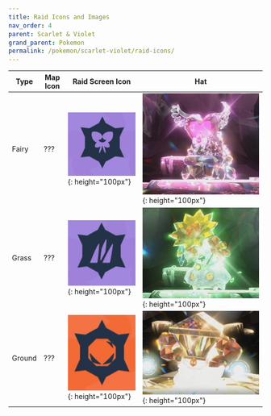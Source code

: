 ```yaml
---
title: Raid Icons and Images
nav_order: 4
parent: Scarlet & Violet
grand_parent: Pokemon
permalink: /pokemon/scarlet-violet/raid-icons/
---
```



| Type              |Map Icon | Raid Screen Icon              | Hat |
|------------------------------|--------------|-----------------------------|---------------|
| Fairy | ??? | ![fairy-icon](/images/pokemon/scarlet-violet/fairy-raid-icon.jpg){: height="100px"} | ![fairy-icon](/images/pokemon/scarlet-violet/fairy-raid-hat.jpg){: height="100px"} |
| Grass | ??? | ![grass-icon](/images/pokemon/scarlet-violet/grass-raid-icon.jpg){: height="100px"} | ![grass-icon](/images/pokemon/scarlet-violet/grass-raid-hat.jpg){: height="100px"} |
| Ground | ??? | ![ground-icon](/images/pokemon/scarlet-violet/ground-raid-icon.jpg){: height="100px"} | ![ground-icon](/images/pokemon/scarlet-violet/ground-raid-hat.jpg){: height="100px"} |
